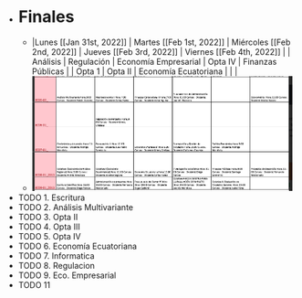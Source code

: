 - # Finales
	- |Lunes [[Jan 31st, 2022]] | Martes [[Feb 1st, 2022]] |  Miércoles [[Feb 2nd, 2022]] |  Jueves [[Feb 3rd, 2022]] |  Viernes [[Feb 4th, 2022]] |
	  |  Análisis  | Regulación    |  Economía Empresarial    |  Opta IV  |  Finanzas Públicas  |
	  | Opta 1  |  Opta II   |   Economía Ecuatoriana  |   |   |
	- ![image.png](../assets/image_1643061761054_0.png)
- TODO  1. Escritura
- TODO 2. Análisis Multivariante
- TODO 3. Opta II
- TODO 4. Opta III
- TODO 5. Opta IV
- TODO 6. Economía Ecuatoriana
- TODO 7. Informatica
- TODO 8. Regulacion
- TODO 9. Eco. Empresarial
- TODO 11